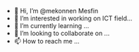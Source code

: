 - 👋 Hi, I’m @mekonnen Mesfin
- 👀 I’m interested in working on ICT field...
- 🌱 I’m currently learning ...
- 💞️ I’m looking to collaborate on ...
- 📫 How to reach me ...

<!---
mekonnenMes/mekonnenMes is a ✨ special ✨ repository because its `README.md` (this file) appears on your GitHub profile.
You can click the Preview link to take a look at your changes.
--->
